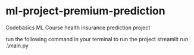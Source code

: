 # ml-project-premium-prediction
Codebasics ML Course health insurance prediction project


run the following command in your terminal to run the project
streamlit run .\main.py
